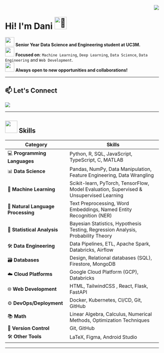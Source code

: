 <img align="right" src="https://visitor-badge.laobi.icu/badge?page_id=danielkwapien.danielkwapien" />

<h1 align="left">
  Hi! I'm Dani <img src="https://fonts.gstatic.com/s/e/notoemoji/latest/1f44b/512.gif" alt="👋" width="40">
</h1>

<img src="https://media.giphy.com/media/v1.Y2lkPTc5MGI3NjExbGF1aWNlMTljOTY5cXM5ZHRjeWM2bHAyd2toOTNoOWpqbmhtY2ppNiZlcD12MV9pbnRlcm5hbF9naWZfYnlfaWQmY3Q9cw/MP4Za7rK3uOPIxIh27/giphy.gif" width="30" /> **Senior Year Data Science and Engineering student at UC3M.**  
<img src="https://media.giphy.com/media/v1.Y2lkPTc5MGI3NjExcTJ6c2tkZmhsZjNic2F5M2FwbDN4bWc2ZXF6OGs0b3B4NzR3MW9ubiZlcD12MV9pbnRlcm5hbF9naWZfYnlfaWQmY3Q9cw/jRYYF1r9ucXVncvaqd/giphy.gif" width="30" /> **Focused on**: `Machine Learning`, `Deep Learning`, `Data Science`, `Data Engineering` and `Web Development`.  
<img src="https://media.giphy.com/media/v1.Y2lkPTc5MGI3NjExY3l1dHN5c3p0MmViNHF3YjFlNGMxdGJuNWdubXVjZ3VvYmdidW9wMCZlcD12MV9pbnRlcm5hbF9naWZfYnlfaWQmY3Q9cw/MZJrNkGVY7BGDH8GwU/giphy.gif" width="30" /> **Always open to new opportunities and collaborations!**

---

## 📫 Let's Connect

<div align="left">
  <a href="https://www.linkedin.com/in/daniel-kwapien/">
    <img src="https://img.shields.io/badge/LinkedIn-0077B5?style=for-the-badge&logo=linkedin&logoColor=white"/>
  </a>
</div>

---

<h2 align="justify" > <img src="https://media.giphy.com/media/v1.Y2lkPTc5MGI3NjExZXo2aG13NTl0eGduOXJma3Zzbnp0eDgzOWU4bHZicG50Nnk2cHR4dCZlcD12MV9pbnRlcm5hbF9naWZfYnlfaWQmY3Q9cw/WFZvB7VIXBgiz3oDXE/giphy.gif" width="40"/> Skills </h2>

| **Category**                 | **Skills**                                                                                   |
|------------------------------|----------------------------------------------------------------------------------------------|
| 💻 **Programming Languages**  | Python, R, SQL, JavaScript, TypeScript, C, MATLAB                                                       |
| 📊 **Data Science**          | Pandas, NumPy, Data Manipulation, Feature Engineering, Data Wrangling                             |
| 🤖 **Machine Learning**       | Scikit-learn, PyTorch, TensorFlow, Model Evaluation, Supervised & Unsupervised Learning      |
| 📝 **Natural Language Processing** | Text Preprocessing, Word Embeddings, Named Entity Recognition (NER)    |
| 📐 **Statistical Analysis**   | Bayesian Statistics, Hypothesis Testing, Regression Analysis, Probability Theory                     |
| 🛠️ **Data Engineering**       | Data Pipelines, ETL, Apache Spark, Databricks, Airflow                                       |
| 🗃️ **Databases**              | Design, Relational databases (SQL), Firestore, MongoDB                                               |
| ☁️ **Cloud Platforms**        | Google Cloud Platform (GCP), Databricks                                                 |
| 🌐 **Web Development**        | HTML, TailwindCSS , React, Flask, FastAPI                                                             |
| ⚙️ **DevOps/Deployment**      | Docker, Kubernetes, CI/CD, Git, GitHub                                                       |
| 📚 **Math**      | Linear Algebra, Calculus, Numerical Methods, Optimization Techniques                         |
| 🌲 **Version Control**        | Git, GitHub                                                                      |
| 🛠️ **Other Tools**            | LaTeX, Figma, Android Studio                                 |

---
